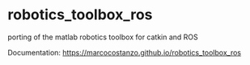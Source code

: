 # robotics_toolbox_ros
porting of the matlab robotics toolbox for catkin and ROS

Documentation: https://marcocostanzo.github.io/robotics_toolbox_ros
